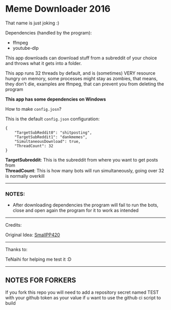 ﻿# Meme Downloader 2016

That name is just joking :)

Dependencies (handled by the program):

  - ffmpeg
  - youtube-dlp

This app downloads can download stuff from a subreddit of your choice and throws what it gets into a folder.

This app runs 32 threads by default, and is (sometimes) VERY resource hungry on memory, some processes might stay as zombies, that means, they don't die, examples are ffmpeg, that can prevent you from deleting the program 

**This app has some dependencies on Windows**

How to make `config.josn`?

This is the default `config.json` configuration:

```
{
	"TargetSubReddit0": "shitposting",
	"TargetSubReddit1": "dankmemes",
	"SimultaneousDownload": true,
	"ThreadCount": 32
}
```
**TargetSubreddit**: This is the subreddit from where you want to get posts from <br>
**ThreadCount**: This is how many bots will run simultaneously, going over 32 is normally overkill

------------------

### **NOTES**:

 - After downloading dependencies the program will fail to run the bots, close and open again the program for it to work as intended

------------------

Credits:

Original Idea: [SmallPP420](https://github.com/SmallPP420)

------------------

Thanks to: 

TeNaihi for helping me test it :D

------------------


## NOTES FOR FORKERS

If you fork this repo you will need to add a repository secret named TEST with your github token as your value if u want to use the github ci script to build
